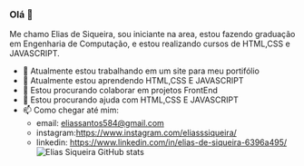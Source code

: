 ### Olá 👋

Me chamo Elias de Siqueira, sou iniciante na area, estou fazendo graduação em Engenharia de Computação, 
e estou realizando cursos de HTML,CSS e JAVASCRIPT.

- 🔭 Atualmente estou trabalhando em um site para meu portifólio 
- 🌱 Atualmente estou aprendendo HTML,CSS E JAVASCRIPT
- 👯 Estou procurando colaborar em projetos FrontEnd
- 🤔 Estou procurando ajuda com HTML,CSS E JAVASCRIPT
- 📫 Como chegar até mim: 
    - email: eliassantos584@gmail.com
    - instagram:https://www.instagram.com/eliasssiqueira/
    - linkedin: https://www.linkedin.com/in/elias-de-siqueira-6396a495/
![Elias Siqueira GitHub stats](https://github-readme-stats.vercel.app/api?username=eliasssiqueira&show_icons=true&theme=radical)


